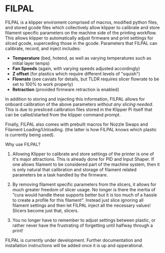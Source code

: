 # FILPAL

FILPAL is a klipper enviroment comprised of macros, modified python files, and stored gcode files which collectively allow klipper to calibrate and store filament specific parameters on the machine side of the printing workflow. This allows klipper to automatically adjust firmware and print settings for sliced gcode, superceding those in the gcode. Parameters that FILPAL can calibrate, record, and inject includes:

- **Temperature** (bed, hotend, as well as varying temperatures such as initial layer temps)
- **Fan Speeds** (again, with varying speeds adjusted accordingly)
- **Z offset** (for plastics which require different levels of "squish")
- **Flowrate** (see caviats for details, but TLDR requires slicer flowrate to be set to 100% to work properly)
- **Retraction** (provided firmware retraction is enabled)


In addition to storing and injecting this information, FILPAL allows for onboard calibration of the above parameters *without any slicing needed*.  This is due to presliced calibration files stored in the Klipper Pi itself that can be called/started from the klipper command prompt. 

Finally, FILPAL also comes with prebuilt macros for Nozzle Swaps and Filament Loading/Unloading. (the latter is how FILPAL knows which plastic is currently being used). 


Why use FILPAL? 

1) Allowing Klipper to calibrate and store settings of the printer is one of it's major attractions. This is already done for PID and Input Shaper. If one allows filament to be considered part of the machine system, then it is only natural that calibration and storage of filament related parameters be a task handled by the firmware. 

2) By removing filament specific parameters from the slicers, it allows for much greater freedom of slicer usage. No longer is there the inertia of "cura would handle these supports better but it is too much of a hassle to create a profile for this filament". Instead just slice ignoring all filament settings and then let FILPAL inject all the necessary values! Slicers become just that, slicers. 

3) You no longer have to remember to adjust settings between plastic, or rather never have the frustrating of forgetting until halfway through a print!


FILPAL is currently under development. Further documentation and installation instructions will be added once it is up and opperational. 

